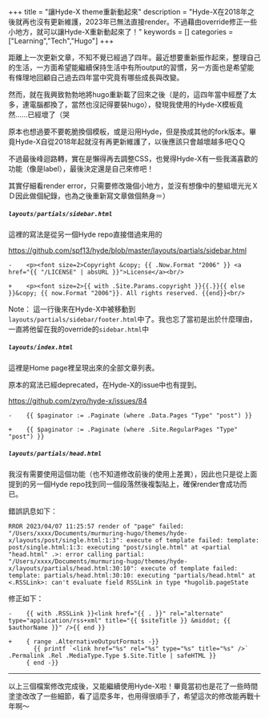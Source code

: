 +++
title = "讓Hyde-X theme重新動起來"
description = "Hyde-X在2018年之後就再也沒有更新維護，2023年已無法直接render。不過藉由override修正一些小地方，就可以讓Hyde-X重新動起來了！"
keywords = []
categories = ["Learning","Tech","Hugo"]
+++

距離上一次更新文章，不知不覺已經過了四年。最近想要重新振作起來，整理自己的生活，一方面希望能繼續保持生活中有所output的習慣，另一方面也是希望能有條理地回顧自己過去四年當中究竟有哪些成長與改變。



然而，就在我興致勃勃地將hugo重新載了回來之後（是的，這四年當中經歷了太多，連電腦都換了，當然也沒記得要裝hugo），發現我使用的Hyde-X模板竟然......已經壞了（哭



原本也想過要不要乾脆換個模板，或是沿用Hyde，但是換成其他的fork版本。畢竟Hyde-X自從2018年起就沒有再更新維護了，以後應該只會越壞越多吧ＱＱ



不過最後峰迴路轉，實在是懶得再去調整CSS，也覺得Hyde-X有一些我滿喜歡的功能（像是label），最後決定還是自己來修吧！



其實仔細看render error，只需要修改幾個小地方，並沒有想像中的整組壞光光ＸＤ因此做個紀錄，也為之後重新寫文章做個熱身＝）



##### `layouts/partials/sidebar.html`

這裡的寫法是從另一個Hyde repo直接借過來用的

https://github.com/spf13/hyde/blob/master/layouts/partials/sidebar.html

```
-    <p><font size=2>Copyright &copy; {{ .Now.Format "2006" }} <a href="{{ "/LICENSE" | absURL }}">License</a><br/>

+    <p><font size=2>{{ with .Site.Params.copyright }}{{.}}{{ else }}&copy; {{ now.Format "2006"}}. All rights reserved. {{end}}<br/>
```

Note： 這一行後來在Hyde-X中被移動到`layouts/partials/sidebar/footer.html`中了。我也忘了當初是出於什麼理由，一直將他留在我的override的`sidebar.html`中



##### `layouts/index.html`

這裡是Home page裡呈現出來的全部文章列表。

原本的寫法已經deprecated，在Hyde-X的issue中也有提到。

https://github.com/zyro/hyde-x/issues/84

```
-    {{ $paginator := .Paginate (where .Data.Pages "Type" "post") }}

+    {{ $paginator := .Paginate (where .Site.RegularPages "Type" "post") }}   
```



##### `layouts/partials/head.html`

我沒有需要使用這個功能（也不知道修改前後的使用上差異），因此也只是從上面提到的另一個Hyde repo找到同一個段落然後複製貼上，確保render會成功而已。

錯誤訊息如下：

```
RROR 2023/04/07 11:25:57 render of "page" failed: "/Users/xxxx/Documents/murmuring-hugo/themes/hyde-x/layouts/post/single.html:1:3": execute of template failed: template: post/single.html:1:3: executing "post/single.html" at <partial "head.html" .>: error calling partial: "/Users/xxxx/Documents/murmuring-hugo/themes/hyde-x/layouts/partials/head.html:30:10": execute of template failed: template: partials/head.html:30:10: executing "partials/head.html" at <.RSSLink>: can't evaluate field RSSLink in type *hugolib.pageState
```

修正如下：

```
-    {{ with .RSSLink }}<link href="{{ . }}" rel="alternate" type="application/rss+xml" title="{{ $siteTitle }} &middot; {{ $authorName }}" />{{ end }}

+    { range .AlternativeOutputFormats -}}
       {{ printf `<link href="%s" rel="%s" type="%s" title="%s" />` .Permalink .Rel .MediaType.Type $.Site.Title | safeHTML }}
     { end -}}
```



---

以上三個檔案修改完成後，又能繼續使用Hyde-X啦！畢竟當初也是花了一些時間塗塗改改了一些細節，看了這麼多年，也用得很順手了，希望這次的修改能再戰十年啊～
